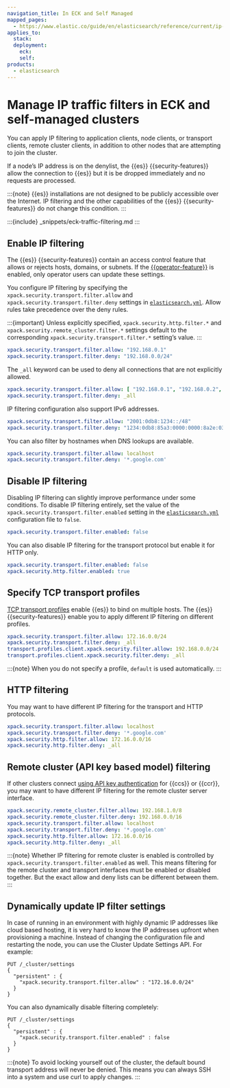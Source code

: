 ```yaml
---
navigation_title: In ECK and Self Managed
mapped_pages:
  - https://www.elastic.co/guide/en/elasticsearch/reference/current/ip-filtering.html
applies_to:
  stack:
  deployment:
    eck:
    self:
products:
  - elasticsearch
---
```


# Manage IP traffic filters in ECK and self-managed clusters

You can apply IP filtering to application clients, node clients, or transport clients, remote cluster clients, in addition to other nodes that are attempting to join the cluster.

If a node’s IP address is on the denylist, the {{es}} {{security-features}} allow the connection to {{es}} but it is be dropped immediately and no requests are processed.

:::{note}
{{es}} installations are not designed to be publicly accessible over the Internet. IP filtering and the other capabilities of the {{es}} {{security-features}} do not change this condition.
:::

:::{include} _snippets/eck-traffic-filtering.md
:::

## Enable IP filtering

The {{es}} {{security-features}} contain an access control feature that allows or rejects hosts, domains, or subnets. If the [{{operator-feature}}](/deploy-manage/users-roles/cluster-or-deployment-auth/operator-privileges.md) is enabled, only operator users can update these settings.

You configure IP filtering by specifying the `xpack.security.transport.filter.allow` and `xpack.security.transport.filter.deny` settings in [`elasticsearch.yml`](/deploy-manage/stack-settings.md). Allow rules take precedence over the deny rules.

:::{important}
Unless explicitly specified, `xpack.security.http.filter.*` and `xpack.security.remote_cluster.filter.*` settings default to the corresponding `xpack.security.transport.filter.*` setting’s value.
:::


```yaml
xpack.security.transport.filter.allow: "192.168.0.1"
xpack.security.transport.filter.deny: "192.168.0.0/24"
```

The `_all` keyword can be used to deny all connections that are not explicitly allowed.

```yaml
xpack.security.transport.filter.allow: [ "192.168.0.1", "192.168.0.2", "192.168.0.3", "192.168.0.4" ]
xpack.security.transport.filter.deny: _all
```

IP filtering configuration also support IPv6 addresses.

```yaml
xpack.security.transport.filter.allow: "2001:0db8:1234::/48"
xpack.security.transport.filter.deny: "1234:0db8:85a3:0000:0000:8a2e:0370:7334"
```

You can also filter by hostnames when DNS lookups are available.

```yaml
xpack.security.transport.filter.allow: localhost
xpack.security.transport.filter.deny: '*.google.com'
```


## Disable IP filtering

Disabling IP filtering can slightly improve performance under some conditions. To disable IP filtering entirely, set the value of the `xpack.security.transport.filter.enabled` setting in the [`elasticsearch.yml`](/deploy-manage/stack-settings.md) configuration file to `false`.

```yaml
xpack.security.transport.filter.enabled: false
```

You can also disable IP filtering for the transport protocol but enable it for HTTP only.

```yaml
xpack.security.transport.filter.enabled: false
xpack.security.http.filter.enabled: true
```


## Specify TCP transport profiles

[TCP transport profiles](elasticsearch://reference/elasticsearch/configuration-reference/networking-settings.md#transport-profiles) enable {{es}} to bind on multiple hosts. The {{es}} {{security-features}} enable you to apply different IP filtering on different profiles.

```yaml
xpack.security.transport.filter.allow: 172.16.0.0/24
xpack.security.transport.filter.deny: _all
transport.profiles.client.xpack.security.filter.allow: 192.168.0.0/24
transport.profiles.client.xpack.security.filter.deny: _all
```

:::{note}
When you do not specify a profile, `default` is used automatically.
:::



## HTTP filtering

You may want to have different IP filtering for the transport and HTTP protocols.

```yaml
xpack.security.transport.filter.allow: localhost
xpack.security.transport.filter.deny: '*.google.com'
xpack.security.http.filter.allow: 172.16.0.0/16
xpack.security.http.filter.deny: _all
```


## Remote cluster (API key based model) filtering

If other clusters connect [using API key authentication](/deploy-manage/remote-clusters/remote-clusters-api-key.md) for {{ccs}} or {{ccr}}, you may want to have different IP filtering for the remote cluster server interface.

```yaml
xpack.security.remote_cluster.filter.allow: 192.168.1.0/8
xpack.security.remote_cluster.filter.deny: 192.168.0.0/16
xpack.security.transport.filter.allow: localhost
xpack.security.transport.filter.deny: '*.google.com'
xpack.security.http.filter.allow: 172.16.0.0/16
xpack.security.http.filter.deny: _all
```

:::{note}
Whether IP filtering for remote cluster is enabled is controlled by `xpack.security.transport.filter.enabled` as well. This means filtering for the remote cluster and transport interfaces must be enabled or disabled together. But the exact allow and deny lists can be different between them.
:::

## Dynamically update IP filter settings

In case of running in an environment with highly dynamic IP addresses like cloud based hosting, it is very hard to know the IP addresses upfront when provisioning a machine. Instead of changing the configuration file and restarting the node, you can use the Cluster Update Settings API. For example:

```console
PUT /_cluster/settings
{
  "persistent" : {
    "xpack.security.transport.filter.allow" : "172.16.0.0/24"
  }
}
```

You can also dynamically disable filtering completely:

```console
PUT /_cluster/settings
{
  "persistent" : {
    "xpack.security.transport.filter.enabled" : false
  }
}
```

:::{note}
To avoid locking yourself out of the cluster, the default bound transport address will never be denied. This means you can always SSH into a system and use curl to apply changes.
:::